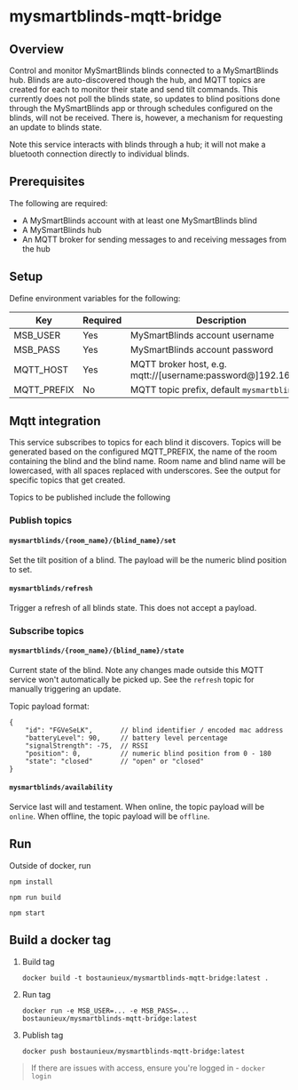 # mysmartblinds-mqtt-bridge

## Overview

Control and monitor MySmartBlinds blinds connected to a MySmartBlinds hub. Blinds are auto-discovered though the hub, and MQTT topics are created for each to monitor their state and send tilt commands. This currently does not poll the blinds state, so updates to blind positions done through the MySmartBlinds app
or through schedules configured on the blinds, will not be received. There is, however, a mechanism for requesting an update to blinds state.

Note this service interacts with blinds through a hub; it will not make a bluetooth connection directly to individual blinds.

## Prerequisites

The following are required:

- A MySmartBlinds account with at least one MySmartBlinds blind
- A MySmartBlinds hub
- An MQTT broker for sending messages to and receiving messages from the hub

## Setup

Define environment variables for the following:

| Key         | Required | Description                                                   |
| ----------- | -------- | ------------------------------------------------------------- |
| MSB_USER    | Yes      | MySmartBlinds account username                                |
| MSB_PASS    | Yes      | MySmartBlinds account password                                |
| MQTT_HOST   | Yes      | MQTT broker host, e.g. mqtt://[username:password@]192.168.1.6 |
| MQTT_PREFIX | No       | MQTT topic prefix, default `mysmartblinds`                    |

## Mqtt integration

This service subscribes to topics for each blind it discovers. Topics will be generated based on the configured MQTT_PREFIX, the name of the room containing the blind and the blind name. Room name and blind name will be lowercased, with all spaces replaced with underscores. See the output for specific topics that get created.

Topics to be published include the following

### Publish topics

#### `mysmartblinds/{room_name}/{blind_name}/set`

Set the tilt position of a blind. The payload will be the numeric blind position to set.

#### `mysmartblinds/refresh`

Trigger a refresh of all blinds state. This does not accept a payload.

### Subscribe topics

#### `mysmartblinds/{room_name}/{blind_name}/state`

Current state of the blind. Note any changes made outside this MQTT service won't automatically be picked up. See the `refresh` topic for manually triggering an update.

Topic payload format:

```
{
	"id": "FGVeSeLK",       // blind identifier / encoded mac address
	"batteryLevel": 90,     // battery level percentage
	"signalStrength": -75,  // RSSI
	"position": 0,          // numeric blind position from 0 - 180
	"state": "closed"       // "open" or "closed"
}
```

#### `mysmartblinds/availability`

Service last will and testament. When online, the topic payload will be `online`. When offline, the topic payload will be `offline`.

## Run

Outside of docker, run

```
npm install

npm run build

npm start
```

## Build a docker tag

1. Build tag
   ```
   docker build -t bostaunieux/mysmartblinds-mqtt-bridge:latest .
   ```
2. Run tag
   ```
   docker run -e MSB_USER=... -e MSB_PASS=... bostaunieux/mysmartblinds-mqtt-bridge:latest
   ```
3. Publish tag
   ```
   docker push bostaunieux/mysmartblinds-mqtt-bridge:latest
   ```

> If there are issues with access, ensure you're logged in - `docker login`
